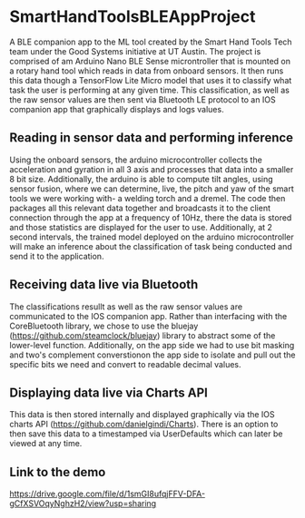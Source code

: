 # SmartHandToolsBLEAppProject
A BLE companion app to the ML tool created by the Smart Hand Tools Tech team under the Good Systems initiative at UT Austin. The project is comprised of am Arduino Nano BLE Sense microntroller that is mounted on a rotary hand tool which reads in data from onboard sensors. It then runs this data though a TensorFlow Lite Micro model that uses it to classify what task the user is performing at any given time. This classification, as well as the raw sensor values are then sent via Bluetooth LE protocol to an IOS companion app that graphically displays and logs values. 


## Reading in sensor data and performing inference
Using the onboard sensors, the arduino microcontroller collects the acceleration and gyration in all 3 axis and processes that data into a smaller 8 bit size. Additionally, the arduino is able to compute tilt angles, using sensor fusion, where we can determine, live, the pitch and yaw of the smart tools we were working with- a welding torch and a dremel. The code then packages all this relevant data together and broadcasts it to the client connection through the app at a frequency of 10Hz, there the data is stored and those statistics are displayed for the user to use. Additionally, at 2 second intervals, the trained model deployed on the arduino microcontroller will make an inference about the classification of task being conducted and send it to the application. 

## Receiving data live via Bluetooth
The classifications resullt as well as the raw sensor values are communicated to the IOS companion app. Rather than interfacing with the CoreBluetooth library, we chose to use the bluejay (https://github.com/steamclock/bluejay) library to abstract some of the lower-level function. Additionally, on the app side we had to use bit masking  and two's complement converstionon the app side to isolate and pull out the specific bits we need and convert to readable decimal values.

## Displaying data live via Charts API
This data is then stored internally and displayed graphically via the IOS charts API (https://github.com/danielgindi/Charts). There is an option to then save this data to a timestamped via UserDefaults which can later be viewed at any time.

## Link to the demo
https://drive.google.com/file/d/1smGI8ufqjFFV-DFA-gCfXSVOqyNghzH2/view?usp=sharing
